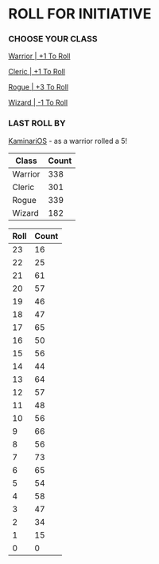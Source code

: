 # ROLL FOR INITIATIVE
### CHOOSE YOUR CLASS

[Warrior | +1 To Roll](https://github.com/benjaminsampica/benjaminsampica/issues/new?title=roll%7Cwarrior&body=Just+click+%27Submit+new+issue%27.)

[Cleric | +1 To Roll](https://github.com/benjaminsampica/benjaminsampica/issues/new?title=roll%7Ccleric&body=Just+click+%27Submit+new+issue%27.)

[Rogue | +3 To Roll](https://github.com/benjaminsampica/benjaminsampica/issues/new?title=roll%7Crogue&body=Just+click+%27Submit+new+issue%27.)

[Wizard | -1 To Roll](https://github.com/benjaminsampica/benjaminsampica/issues/new?title=roll%7Cwizard&body=Just+click+%27Submit+new+issue%27.)
### LAST ROLL BY
[KaminariOS](https://www.github.com/KaminariOS) - as a warrior rolled a 5!

|Class|Count|
|-|-|
|Warrior|338|
|Cleric|301|
|Rogue|339|
|Wizard|182|

|Roll|Count|
|-|-|
|23|16
|22|25
|21|61
|20|57
|19|46
|18|47
|17|65
|16|50
|15|56
|14|44
|13|64
|12|57
|11|48
|10|56
|9|66
|8|56
|7|73
|6|65
|5|54
|4|58
|3|47
|2|34
|1|15
|0|0
